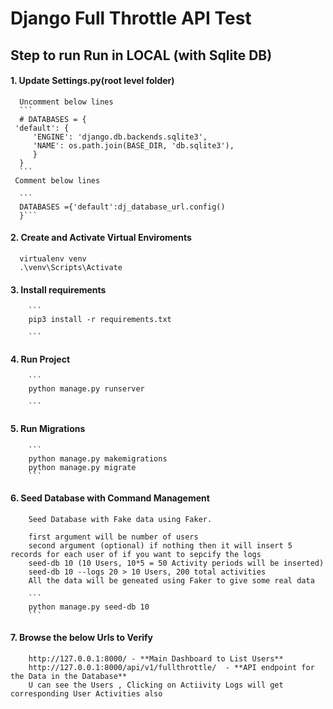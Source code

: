 # Django Full Throttle API Test

## Step to run Run in LOCAL (with Sqlite DB)

#### 1. Update Settings.py(root level folder)
      Uncomment below lines
      ```
      # DATABASES = {
     'default': {
         'ENGINE': 'django.db.backends.sqlite3',
         'NAME': os.path.join(BASE_DIR, 'db.sqlite3'),
         }
      }
      ```
     Comment below lines
      
      ```
      DATABASES ={'default':dj_database_url.config()
      }```
#### 2. Create and Activate Virtual Enviroments
      virtualenv venv
      .\venv\Scripts\Activate

#### 3. Install requirements
        ```
        pip3 install -r requirements.txt
        
        ```
#### 4. Run Project
        ```
        python manage.py runserver
        
        ```
#### 5. Run Migrations
        ```
        python manage.py makemigrations
        python manage.py migrate
        ```

#### 6. Seed Database with Command Management 
        Seed Database with Fake data using Faker.
        
        first argument will be number of users 
        second argument (optional) if nothing then it will insert 5 records for each user of if you want to sepcify the logs
        seed-db 10 (10 Users, 10*5 = 50 Activity periods will be inserted)
        seed-db 10 --logs 20 > 10 Users, 200 total activities
        All the data will be geneated using Faker to give some real data
        
        ```
        python manage.py seed-db 10
        ```

#### 7. Browse the below Urls to Verify

        http://127.0.0.1:8000/ - **Main Dashboard to List Users**
        http://127.0.0.1:8000/api/v1/fullthrottle/  - **API endpoint for the Data in the Database**
        U can see the Users , Clicking on Actiivity Logs will get corresponding User Activities also
        
    
